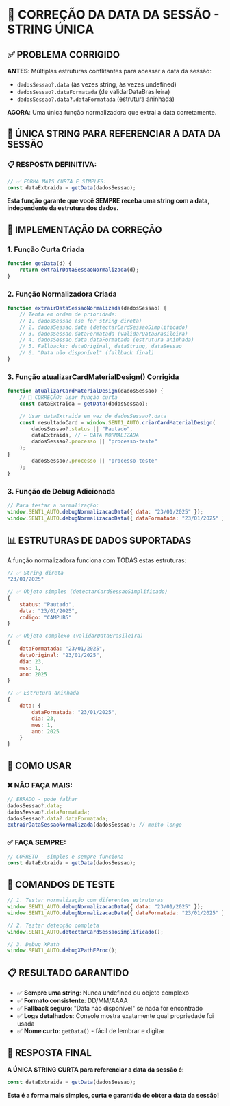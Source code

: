 # 🔧 CORREÇÃO DA DATA DA SESSÃO - STRING ÚNICA

## ✅ **PROBLEMA CORRIGIDO**

**ANTES**: Múltiplas estruturas conflitantes para acessar a data da sessão:

-   `dadosSessao?.data` (às vezes string, às vezes undefined)
-   `dadosSessao?.dataFormatada` (de validarDataBrasileira)
-   `dadosSessao?.data?.dataFormatada` (estrutura aninhada)

**AGORA**: Uma única função normalizadora que extrai a data corretamente.

## 🎯 **ÚNICA STRING PARA REFERENCIAR A DATA DA SESSÃO**

### 📋 **RESPOSTA DEFINITIVA:**

```javascript
// ✅ FORMA MAIS CURTA E SIMPLES:
const dataExtraida = getData(dadosSessao);
```

**Esta função garante que você SEMPRE receba uma string com a data, independente da estrutura dos dados.**

## 🔧 **IMPLEMENTAÇÃO DA CORREÇÃO**

### 1. **Função Curta Criada**

```javascript
function getData(d) {
    return extrairDataSessaoNormalizada(d);
}
```

### 2. **Função Normalizadora Criada**

```javascript
function extrairDataSessaoNormalizada(dadosSessao) {
    // Tenta em ordem de prioridade:
    // 1. dadosSessao (se for string direta)
    // 2. dadosSessao.data (detectarCardSessaoSimplificado)
    // 3. dadosSessao.dataFormatada (validarDataBrasileira)
    // 4. dadosSessao.data.dataFormatada (estrutura aninhada)
    // 5. Fallbacks: dataOriginal, dataString, dataSessao
    // 6. "Data não disponível" (fallback final)
}
```

### 3. **Função atualizarCardMaterialDesign() Corrigida**

```javascript
function atualizarCardMaterialDesign(dadosSessao) {
    // 🔧 CORREÇÃO: Usar função curta
    const dataExtraida = getData(dadosSessao);

    // Usar dataExtraida em vez de dadosSessao?.data
    const resultadoCard = window.SENT1_AUTO.criarCardMaterialDesign(
        dadosSessao?.status || "Pautado",
        dataExtraida, // ← DATA NORMALIZADA
        dadosSessao?.processo || "processo-teste"
    );
}
        dadosSessao?.processo || "processo-teste"
    );
}
```

### 3. **Função de Debug Adicionada**

```javascript
// Para testar a normalização:
window.SENT1_AUTO.debugNormalizacaoData({ data: "23/01/2025" });
window.SENT1_AUTO.debugNormalizacaoData({ dataFormatada: "23/01/2025" });
```

## 📊 **ESTRUTURAS DE DADOS SUPORTADAS**

A função normalizadora funciona com TODAS estas estruturas:

```javascript
// ✅ String direta
"23/01/2025"

// ✅ Objeto simples (detectarCardSessaoSimplificado)
{
    status: "Pautado",
    data: "23/01/2025",
    codigo: "CAMPUB5"
}

// ✅ Objeto complexo (validarDataBrasileira)
{
    dataFormatada: "23/01/2025",
    dataOriginal: "23/01/2025",
    dia: 23,
    mes: 1,
    ano: 2025
}

// ✅ Estrutura aninhada
{
    data: {
        dataFormatada: "23/01/2025",
        dia: 23,
        mes: 1,
        ano: 2025
    }
}
```

## 🎯 **COMO USAR**

### ❌ **NÃO FAÇA MAIS:**

```javascript
// ERRADO - pode falhar
dadosSessao?.data;
dadosSessao?.dataFormatada;
dadosSessao?.data?.dataFormatada;
extrairDataSessaoNormalizada(dadosSessao); // muito longo
```

### ✅ **FAÇA SEMPRE:**

```javascript
// CORRETO - simples e sempre funciona
const dataExtraida = getData(dadosSessao);
```

## 🧪 **COMANDOS DE TESTE**

```javascript
// 1. Testar normalização com diferentes estruturas
window.SENT1_AUTO.debugNormalizacaoData({ data: "23/01/2025" });
window.SENT1_AUTO.debugNormalizacaoData({ dataFormatada: "23/01/2025" });

// 2. Testar detecção completa
window.SENT1_AUTO.detectarCardSessaoSimplificado();

// 3. Debug XPath
window.SENT1_AUTO.debugXPathEProc();
```

## 📋 **RESULTADO GARANTIDO**

-   ✅ **Sempre uma string**: Nunca undefined ou objeto complexo
-   ✅ **Formato consistente**: DD/MM/AAAA
-   ✅ **Fallback seguro**: "Data não disponível" se nada for encontrado
-   ✅ **Logs detalhados**: Console mostra exatamente qual propriedade foi usada
-   ✅ **Nome curto**: `getData()` - fácil de lembrar e digitar

## 🎯 **RESPOSTA FINAL**

**A ÚNICA STRING CURTA para referenciar a data da sessão é:**

```javascript
const dataExtraida = getData(dadosSessao);
```

**Esta é a forma mais simples, curta e garantida de obter a data da sessão!**

